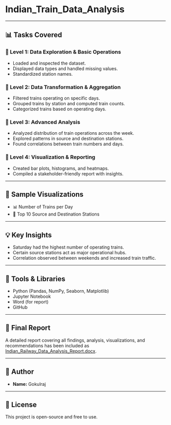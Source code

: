 # Indian_Train_Data_Analysis


---

## 📊 Tasks Covered

### 🔹 Level 1: Data Exploration & Basic Operations
- Loaded and inspected the dataset.
- Displayed data types and handled missing values.
- Standardized station names.

### 🔹 Level 2: Data Transformation & Aggregation
- Filtered trains operating on specific days.
- Grouped trains by station and computed train counts.
- Categorized trains based on operating days.

### 🔹 Level 3: Advanced Analysis
- Analyzed distribution of train operations across the week.
- Explored patterns in source and destination stations.
- Found correlations between train numbers and days.

### 🔹 Level 4: Visualization & Reporting
- Created bar plots, histograms, and heatmaps.
- Compiled a stakeholder-friendly report with insights.

---

## 📸 Sample Visualizations

- 📊 Number of Trains per Day
- 🚉 Top 10 Source and Destination Stations

---

## 💡 Key Insights

- Saturday had the highest number of operating trains.
- Certain source stations act as major operational hubs.
- Correlation observed between weekends and increased train traffic.

---

## 📌 Tools & Libraries

- Python (Pandas, NumPy, Seaborn, Matplotlib)
- Jupyter Notebook
- Word (for report)
- GitHub

---

## 📜 Final Report

A detailed report covering all findings, analysis, visualizations, and recommendations has been included as [Indian_Railway_Data_Analysis_Report.docx](./Indian_Railway_Data_Analysis_Report.docx).

---

## 🙌 Author

- **Name:** Gokulraj

---

## 📌 License

This project is open-source and free to use.

